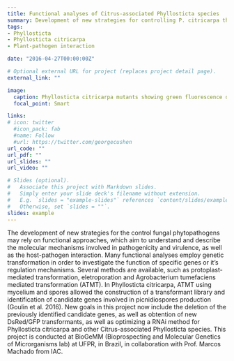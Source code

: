 ```yaml
---
title: Functional analyses of Citrus-associated Phyllosticta species
summary: Development of new strategies for controlling P. citricarpa through functional approaches
tags:
- Phyllosticta
- Phyllosticta citricarpa
- Plant-pathogen interaction

date: "2016-04-27T00:00:00Z"

# Optional external URL for project (replaces project detail page).
external_link: ""

image:
  caption: Phyllosticta citricarpa mutants showing green fluorescence due to GFP expression
  focal_point: Smart

links:
# icon: twitter
  #icon_pack: fab
  #name: Follow
  #url: https://twitter.com/georgecushen
url_code: ""
url_pdf: ""
url_slides: ""
url_video: ""

# Slides (optional).
#   Associate this project with Markdown slides.
#   Simply enter your slide deck's filename without extension.
#   E.g. `slides = "example-slides"` references `content/slides/example-slides.md`.
#   Otherwise, set `slides = ""`.
slides: example
---
```


The development of new strategies for the control fungal phytopathogens may rely on functional approaches, which aim to understand and describe the molecular mechanisms involved in pathogenicity and virulence, as well as the host-pathogen interaction. Many functional analyses employ genetic transformation in order to investigate the function of specific genes or it’s regulation mechanisms. Several methods are available, such as protoplast-mediated transformation, eletroporation and Agrobacterium tumefaciens mediated transformation (ATMT). In Phyllosticta citricarpa, ATMT using mycelium and spores allowed the construction of a transformant library and identification of candidate genes involved in picnidiospores production (Goulin et al. 2016). New goals in this project now include the deletion of the previously identified candidate genes, as well as obtention of new DsRed/GFP transformants, as well as optimizing a RNAi method for Phyllosticta citricarpa and other Citrus-associated Phyllosticta species. This project is conducted at BioGeMM (Bioprospecting and Molecular Genetics of Microrganisms lab) at UFPR, in Brazil, in collaboration with Prof. Marcos Machado from IAC.
